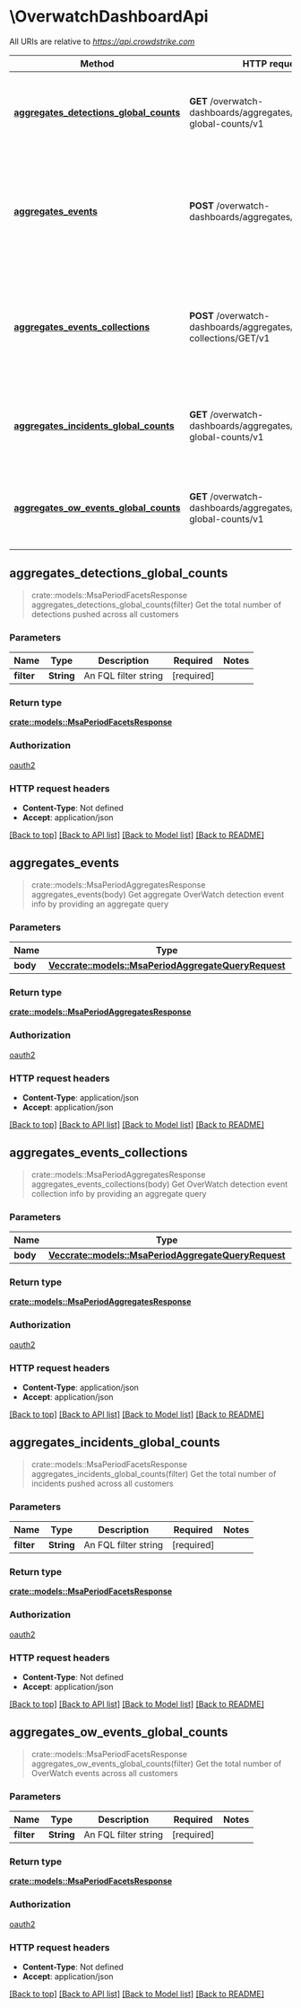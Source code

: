 # \OverwatchDashboardApi

All URIs are relative to *https://api.crowdstrike.com*

Method | HTTP request | Description
------------- | ------------- | -------------
[**aggregates_detections_global_counts**](OverwatchDashboardApi.md#aggregates_detections_global_counts) | **GET** /overwatch-dashboards/aggregates/detections-global-counts/v1 | Get the total number of detections pushed across all customers
[**aggregates_events**](OverwatchDashboardApi.md#aggregates_events) | **POST** /overwatch-dashboards/aggregates/events/GET/v1 | Get aggregate OverWatch detection event info by providing an aggregate query
[**aggregates_events_collections**](OverwatchDashboardApi.md#aggregates_events_collections) | **POST** /overwatch-dashboards/aggregates/events-collections/GET/v1 | Get OverWatch detection event collection info by providing an aggregate query
[**aggregates_incidents_global_counts**](OverwatchDashboardApi.md#aggregates_incidents_global_counts) | **GET** /overwatch-dashboards/aggregates/incidents-global-counts/v1 | Get the total number of incidents pushed across all customers
[**aggregates_ow_events_global_counts**](OverwatchDashboardApi.md#aggregates_ow_events_global_counts) | **GET** /overwatch-dashboards/aggregates/ow-events-global-counts/v1 | Get the total number of OverWatch events across all customers



## aggregates_detections_global_counts

> crate::models::MsaPeriodFacetsResponse aggregates_detections_global_counts(filter)
Get the total number of detections pushed across all customers

### Parameters


Name | Type | Description  | Required | Notes
------------- | ------------- | ------------- | ------------- | -------------
**filter** | **String** | An FQL filter string | [required] |

### Return type

[**crate::models::MsaPeriodFacetsResponse**](msa.FacetsResponse.md)

### Authorization

[oauth2](../README.md#oauth2)

### HTTP request headers

- **Content-Type**: Not defined
- **Accept**: application/json

[[Back to top]](#) [[Back to API list]](../README.md#documentation-for-api-endpoints) [[Back to Model list]](../README.md#documentation-for-models) [[Back to README]](../README.md)


## aggregates_events

> crate::models::MsaPeriodAggregatesResponse aggregates_events(body)
Get aggregate OverWatch detection event info by providing an aggregate query

### Parameters


Name | Type | Description  | Required | Notes
------------- | ------------- | ------------- | ------------- | -------------
**body** | [**Vec<crate::models::MsaPeriodAggregateQueryRequest>**](msa.AggregateQueryRequest.md) |  | [required] |

### Return type

[**crate::models::MsaPeriodAggregatesResponse**](msa.AggregatesResponse.md)

### Authorization

[oauth2](../README.md#oauth2)

### HTTP request headers

- **Content-Type**: application/json
- **Accept**: application/json

[[Back to top]](#) [[Back to API list]](../README.md#documentation-for-api-endpoints) [[Back to Model list]](../README.md#documentation-for-models) [[Back to README]](../README.md)


## aggregates_events_collections

> crate::models::MsaPeriodAggregatesResponse aggregates_events_collections(body)
Get OverWatch detection event collection info by providing an aggregate query

### Parameters


Name | Type | Description  | Required | Notes
------------- | ------------- | ------------- | ------------- | -------------
**body** | [**Vec<crate::models::MsaPeriodAggregateQueryRequest>**](msa.AggregateQueryRequest.md) |  | [required] |

### Return type

[**crate::models::MsaPeriodAggregatesResponse**](msa.AggregatesResponse.md)

### Authorization

[oauth2](../README.md#oauth2)

### HTTP request headers

- **Content-Type**: application/json
- **Accept**: application/json

[[Back to top]](#) [[Back to API list]](../README.md#documentation-for-api-endpoints) [[Back to Model list]](../README.md#documentation-for-models) [[Back to README]](../README.md)


## aggregates_incidents_global_counts

> crate::models::MsaPeriodFacetsResponse aggregates_incidents_global_counts(filter)
Get the total number of incidents pushed across all customers

### Parameters


Name | Type | Description  | Required | Notes
------------- | ------------- | ------------- | ------------- | -------------
**filter** | **String** | An FQL filter string | [required] |

### Return type

[**crate::models::MsaPeriodFacetsResponse**](msa.FacetsResponse.md)

### Authorization

[oauth2](../README.md#oauth2)

### HTTP request headers

- **Content-Type**: Not defined
- **Accept**: application/json

[[Back to top]](#) [[Back to API list]](../README.md#documentation-for-api-endpoints) [[Back to Model list]](../README.md#documentation-for-models) [[Back to README]](../README.md)


## aggregates_ow_events_global_counts

> crate::models::MsaPeriodFacetsResponse aggregates_ow_events_global_counts(filter)
Get the total number of OverWatch events across all customers

### Parameters


Name | Type | Description  | Required | Notes
------------- | ------------- | ------------- | ------------- | -------------
**filter** | **String** | An FQL filter string | [required] |

### Return type

[**crate::models::MsaPeriodFacetsResponse**](msa.FacetsResponse.md)

### Authorization

[oauth2](../README.md#oauth2)

### HTTP request headers

- **Content-Type**: Not defined
- **Accept**: application/json

[[Back to top]](#) [[Back to API list]](../README.md#documentation-for-api-endpoints) [[Back to Model list]](../README.md#documentation-for-models) [[Back to README]](../README.md)

